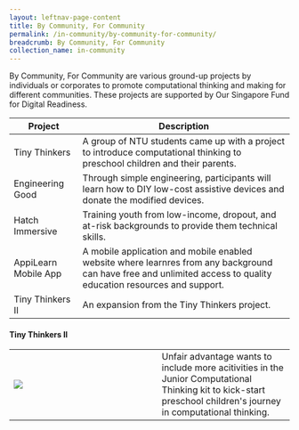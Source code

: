 ```yaml
---
layout: leftnav-page-content
title: By Community, For Community
permalink: /in-community/by-community-for-community/
breadcrumb: By Community, For Community
collection_name: in-community
---
```


By Community, For Community are various ground-up projects by individuals or corporates to promote computational thinking and making for different communities. These projects are supported by Our Singapore Fund for Digital Readiness. <br>


| Project | Description |
| --- | --- |
| Tiny Thinkers | A group of NTU students came up with a project to introduce computational thinking to preschool children and their parents.|
| Engineering Good | Through simple engineering, participants will learn how to DIY low-cost assistive devices and donate the modified devices. |
| Hatch Immersive | Training youth from low-income, dropout, and at-risk backgrounds to provide them technical skills. |
| AppiLearn Mobile App | A mobile application and mobile enabled website where learnres from any background can have free and unlimited access to quality education resources and support. |
| Tiny Thinkers II | An expansion from the Tiny Thinkers project. |



#### **Tiny Thinkers II**

<table style="width: 100%;" border="0" cellpadding="10">
<tbody>
<tr>
<td style="width: 250px;"><img src="images/in-community/playmaker/20190914_0040.jpg" /></td>
<td>Unfair advantage wants to include more acitivities in the Junior Computational Thinking kit to kick-start preschool children's journey in computational thinking.<br /></td>
</tr>
</tbody>
</table>
